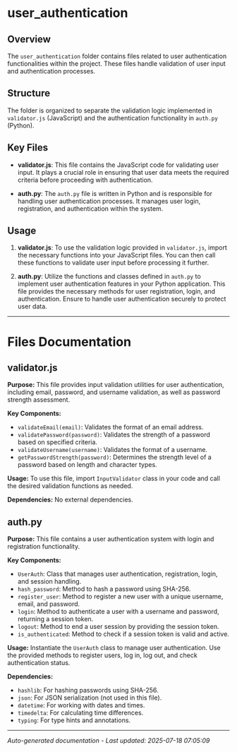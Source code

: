 # user_authentication

## Overview
The `user_authentication` folder contains files related to user authentication functionalities within the project. These files handle validation of user input and authentication processes.

## Structure
The folder is organized to separate the validation logic implemented in `validator.js` (JavaScript) and the authentication functionality in `auth.py` (Python).

## Key Files
- **validator.js**: This file contains the JavaScript code for validating user input. It plays a crucial role in ensuring that user data meets the required criteria before proceeding with authentication.
  
- **auth.py**: The `auth.py` file is written in Python and is responsible for handling user authentication processes. It manages user login, registration, and authentication within the system.

## Usage
1. **validator.js**: To use the validation logic provided in `validator.js`, import the necessary functions into your JavaScript files. You can then call these functions to validate user input before processing it further.

2. **auth.py**: Utilize the functions and classes defined in `auth.py` to implement user authentication features in your Python application. This file provides the necessary methods for user registration, login, and authentication. Ensure to handle user authentication securely to protect user data.

---

# Files Documentation

## validator.js

**Purpose:** This file provides input validation utilities for user authentication, including email, password, and username validation, as well as password strength assessment.

**Key Components:**
- `validateEmail(email)`: Validates the format of an email address.
- `validatePassword(password)`: Validates the strength of a password based on specified criteria.
- `validateUsername(username)`: Validates the format of a username.
- `getPasswordStrength(password)`: Determines the strength level of a password based on length and character types.

**Usage:** To use this file, import `InputValidator` class in your code and call the desired validation functions as needed.

**Dependencies:** No external dependencies.

## auth.py

**Purpose:** This file contains a user authentication system with login and registration functionality.

**Key Components:**
- `UserAuth`: Class that manages user authentication, registration, login, and session handling.
- `hash_password`: Method to hash a password using SHA-256.
- `register_user`: Method to register a new user with a unique username, email, and password.
- `login`: Method to authenticate a user with a username and password, returning a session token.
- `logout`: Method to end a user session by providing the session token.
- `is_authenticated`: Method to check if a session token is valid and active.

**Usage:** Instantiate the `UserAuth` class to manage user authentication. Use the provided methods to register users, log in, log out, and check authentication status.

**Dependencies:** 
- `hashlib`: For hashing passwords using SHA-256.
- `json`: For JSON serialization (not used in this file).
- `datetime`: For working with dates and times.
- `timedelta`: For calculating time differences.
- `typing`: For type hints and annotations.

---
*Auto-generated documentation - Last updated: 2025-07-18 07:05:09*
